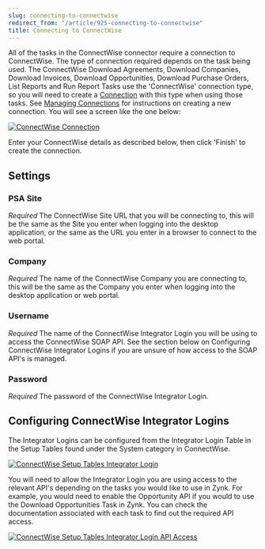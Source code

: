 ```yaml
---
slug: connecting-to-connectwise
redirect_from: "/article/925-connecting-to-connectwise"
title: Connecting to ConnectWise
---
```



All of the tasks in the ConnectWise connector require a connection to ConnectWise. The type of connection required depends on the task being used. The ConnectWise Download Agreements, Download Companies, Download Invoices, Download Opportunities, Download Purchase Orders, List Reports and Run Report Tasks use the 'ConnectWise' connection type, so you will need to create a [Connection](49-connections) with this type when using those tasks. See [Managing Connections](managing-connections) for instructions on creating a new connection. You will see a screen like the one below:



[![ConnectWise Connection](http://www.zynk.com/images/v2/connectwise/connection.png)](http://www.zynk.com/images/v2/connectwise/connection.png)



Enter your ConnectWise details as described below, then click 'Finish' to create the connection.

## Settings

### PSA Site
_Required_
The ConnectWise Site URL that you will be connecting to, this will be the same as the Site you enter when logging into the desktop application, or the same as the URL you enter in a browser to connect to the web portal.

### Company
_Required_
The name of the ConnectWise Company you are connecting to, this will be the same as the Company you enter when logging into the desktop application or web portal.

### Username 
_Required_
The name of the ConnectWise Integrator Login you will be using to access the ConnectWise SOAP API. See the section below on Configuring ConnectWise Integrator Logins if you are unsure of how access to the SOAP API's is managed.

### Password
_Required_
The password of the ConnectWise Integrator Login.


## Configuring ConnectWise Integrator Logins


The Integrator Logins can be configured from the Integrator Login Table in the Setup Tables found under the System category in ConnectWise.



[![ConnectWise Setup Tables Integrator Login](http://www.zynk.com/images/v2/connectwise/cw-setup-tables-integrator-login.png)](http://www.zynk.com/images/v2/connectwise/cw-setup-tables-integrator-login.png)



You will need to allow the Integrator Login you are using access to the relevant API's depending on the tasks you would like to use in Zynk. For example, you would need to enable the Opportunity API if you would to use the Download Opportunities Task in Zynk. You can check the documentation associated with each task to find out the required API access.



[![ConnectWise Setup Tables Integrator Login API Access](http://www.zynk.com/images/v2/connectwise/cw-setup-tables-integrator-login-api-access.png)](http://www.zynk.com/images/v2/connectwise/cw-setup-tables-integrator-login-api-access.png)

